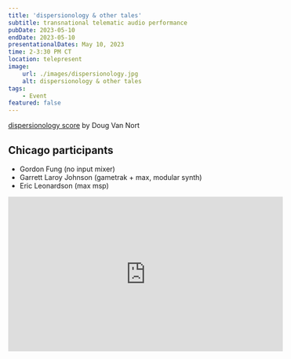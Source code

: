 ```yaml
---
title: 'dispersionology & other tales'
subtitle: transnational telematic audio performance
pubDate: 2023-05-10
endDate: 2023-05-10
presentationalDates: May 10, 2023
time: 2-3:30 PM CT
location: telepresent
image:
    url: ./images/dispersionology.jpg
    alt: dispersionology & other tales
tags:
    - Event
featured: false
---
```


[dispersionology score](/assets/pdf/dispersionology.pdf) by Doug Van Nort

## Chicago participants

-   Gordon Fung (no input mixer)
-   Garrett Laroy Johnson (gametrak + max, modular synth)
-   Eric Leonardson (max msp)

<iframe width="560" height="315" src="https://www.youtube.com/embed/Iqycm1G2M5A" title="YouTube video player" frameborder="0" allow="accelerometer; autoplay; clipboard-write; encrypted-media; gyroscope; picture-in-picture; web-share" allowfullscreen></iframe>
